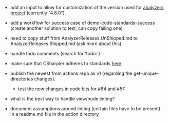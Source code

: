 - add an input to allow for customization of the version used for [analyzers project](dotnet/coding-standards/analyzers/CodingStandards.Analyzers/CodingStandards.Analyzers.csproj) (currently "4.8.0").
- add a workflow for success case of demo-code-standards-success (create another solution to test; can copy failing one)
- need to copy stuff from AnalyzerReleases.UnShipped.md to AnalyzerReleases.Shipped.md (ask more about this)
- handle todo comments (search for 'todo:')

- make sure that CSharpier adheres to standards [here](https://github.com/Now-Micro/CodeBits/blob/main/.github/copilot-instructions.md)
- publish the newest from actions repo as v1 (regarding the get-unique-directories changes).  
    - test the new changes in code bits for #64 and #57
- what is the best way to handle view/node linting?
- document assumptions around linting (certain files have to be present) in a readme.md file in the action directory